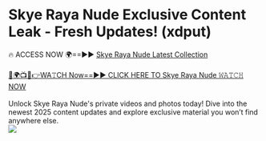 # Skye Raya Nude Exclusive Content Leak - Fresh Updates! (xdput)

🔥 ACCESS NOW 🌍==►► <a href="https://tinyurl.com/2mz8nhtm" rel="nofollow">Skye Raya Nude Latest Collection</a>
<br><br>
[🔴🌍📺📱👉WA𝚃CH Now==►► CLICK HERE TO Skye Raya Nude 𝚆𝙰𝚃𝙲𝙷 NOW](https://tinyurl.com/2mz8nhtm)
<br><br>
Unlock Skye Raya Nude's private videos and photos today! Dive into the newest 2025 content updates and explore exclusive material you won’t find anywhere else.
<br>
<a href="https://tinyurl.com/2mz8nhtm" rel="nofollow" data-target="animated-image.originalLink"><img src="https://camo.githubusercontent.com/8a4f000d20f83aca3bf7ec5f350d767afa0574a8a352519fd8cfa583a6f93a33/68747470733a2f2f692e696d6775722e636f6d2f644a486b345a712e676966" data-canonical-src="https://i.imgur.com/dJHk4Zq.gif" style="max-width: 100%; display: inline-block;" data-target="animated-image.originalImage"></a>
<br>
